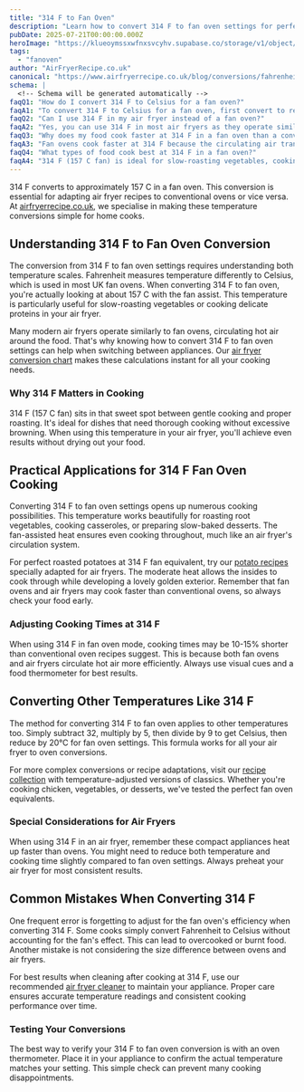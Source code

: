```yaml
---
title: "314 F to Fan Oven"
description: "Learn how to convert 314 F to fan oven settings for perfect air fryer cooking. Includes temperature charts and UK conversion tips."
pubDate: 2025-07-21T00:00:00.000Z
heroImage: "https://klueoymssxwfnxsvcyhv.supabase.co/storage/v1/object/public/Shmucket/314-f-to-fan-oven.png"
tags:
  - "fanoven"
author: "AirFryerRecipe.co.uk"
canonical: "https://www.airfryerrecipe.co.uk/blog/conversions/fahrenheit-to-fan-oven/314-f-to-fan-oven"
schema: |
  <!-- Schema will be generated automatically -->
faqQ1: "How do I convert 314 F to Celsius for a fan oven?"
faqA1: "To convert 314 F to Celsius for a fan oven, first convert to regular Celsius (157 C) then subtract about 20 degrees for the fan setting. This gives you approximately 137 C for a fan oven equivalent to 314 F."
faqQ2: "Can I use 314 F in my air fryer instead of a fan oven?"
faqA2: "Yes, you can use 314 F in most air fryers as they operate similarly to fan ovens. However, cooking times may be slightly shorter in an air fryer due to its compact size and efficient air circulation."
faqQ3: "Why does my food cook faster at 314 F in a fan oven than a conventional oven?"
faqA3: "Fan ovens cook faster at 314 F because the circulating air transfers heat more efficiently to all surfaces of the food. This is similar to how an air fryer works, just on a larger scale."
faqQ4: "What types of food cook best at 314 F in a fan oven?"
faqA4: "314 F (157 C fan) is ideal for slow-roasting vegetables, cooking casseroles, or baking delicate items like cheesecakes. It provides gentle, even heat that prevents drying out while thoroughly cooking food."
---
```

<p>314 F converts to approximately 157 C in a fan oven. This conversion is essential for adapting air fryer recipes to conventional ovens or vice versa. At <a href=https://www.airfryerrecipe.co.uk>airfryerrecipe.co.uk</a>, we specialise in making these temperature conversions simple for home cooks.</p>

<h2>Understanding 314 F to Fan Oven Conversion</h2>
<p>The conversion from 314 F to fan oven settings requires understanding both temperature scales. Fahrenheit measures temperature differently to Celsius, which is used in most UK fan ovens. When converting 314 F to fan oven, you're actually looking at about 157 C with the fan assist. This temperature is particularly useful for slow-roasting vegetables or cooking delicate proteins in your air fryer.</p>
<p>Many modern air fryers operate similarly to fan ovens, circulating hot air around the food. That's why knowing how to convert 314 F to fan oven settings can help when switching between appliances. Our <a href=https://www.airfryerrecipe.co.uk/air-fryer-conversion-chart>air fryer conversion chart</a> makes these calculations instant for all your cooking needs.</p>

<h3>Why 314 F Matters in Cooking</h3>
<p>314 F (157 C fan) sits in that sweet spot between gentle cooking and proper roasting. It's ideal for dishes that need thorough cooking without excessive browning. When using this temperature in your air fryer, you'll achieve even results without drying out your food.</p>

<h2>Practical Applications for 314 F Fan Oven Cooking</h2>
<p>Converting 314 F to fan oven settings opens up numerous cooking possibilities. This temperature works beautifully for roasting root vegetables, cooking casseroles, or preparing slow-baked desserts. The fan-assisted heat ensures even cooking throughout, much like an air fryer's circulation system.</p>
<p>For perfect roasted potatoes at 314 F fan equivalent, try our <a href=https://www.airfryerrecipe.co.uk/recipe-category/potatoes>potato recipes</a> specially adapted for air fryers. The moderate heat allows the insides to cook through while developing a lovely golden exterior. Remember that fan ovens and air fryers may cook faster than conventional ovens, so always check your food early.</p>

<h3>Adjusting Cooking Times at 314 F</h3>
<p>When using 314 F in fan oven mode, cooking times may be 10-15% shorter than conventional oven recipes suggest. This is because both fan ovens and air fryers circulate hot air more efficiently. Always use visual cues and a food thermometer for best results.</p>

<h2>Converting Other Temperatures Like 314 F</h2>
<p>The method for converting 314 F to fan oven applies to other temperatures too. Simply subtract 32, multiply by 5, then divide by 9 to get Celsius, then reduce by 20°C for fan oven settings. This formula works for all your air fryer to oven conversions.</p>
<p>For more complex conversions or recipe adaptations, visit our <a href=https://www.airfryerrecipe.co.uk/recipes>recipe collection</a> with temperature-adjusted versions of classics. Whether you're cooking chicken, vegetables, or desserts, we've tested the perfect fan oven equivalents.</p>

<h3>Special Considerations for Air Fryers</h3>
<p>When using 314 F in an air fryer, remember these compact appliances heat up faster than ovens. You might need to reduce both temperature and cooking time slightly compared to fan oven settings. Always preheat your air fryer for most consistent results.</p>

<h2>Common Mistakes When Converting 314 F</h2>
<p>One frequent error is forgetting to adjust for the fan oven's efficiency when converting 314 F. Some cooks simply convert Fahrenheit to Celsius without accounting for the fan's effect. This can lead to overcooked or burnt food. Another mistake is not considering the size difference between ovens and air fryers.</p>
<p>For best results when cleaning after cooking at 314 F, use our recommended <a href=https://www.airfryerrecipe.co.uk/air-fryer-cleaner>air fryer cleaner</a> to maintain your appliance. Proper care ensures accurate temperature readings and consistent cooking performance over time.</p>

<h3>Testing Your Conversions</h3>
<p>The best way to verify your 314 F to fan oven conversion is with an oven thermometer. Place it in your appliance to confirm the actual temperature matches your setting. This simple check can prevent many cooking disappointments.</p>
